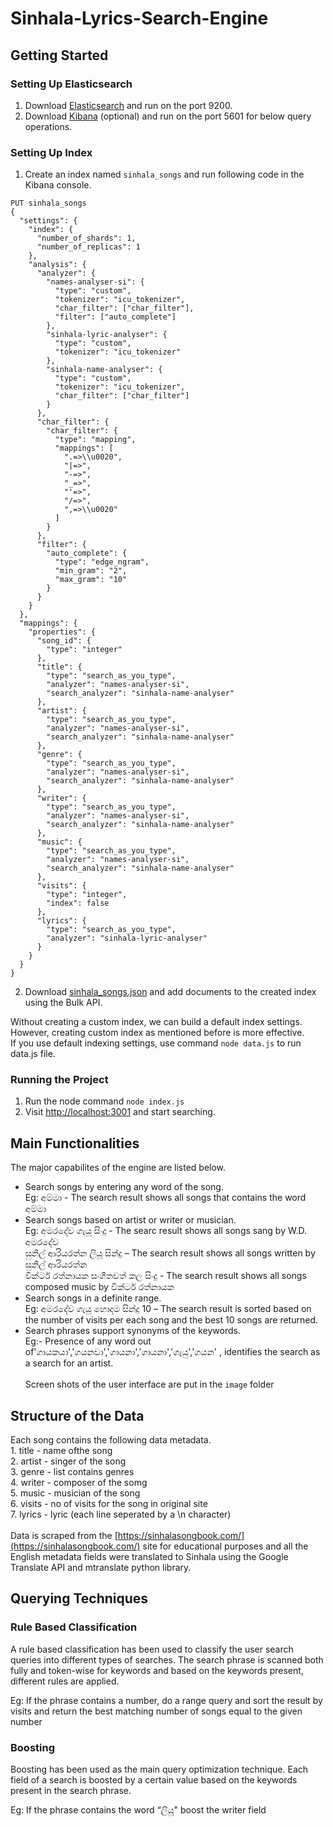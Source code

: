 # Sinhala-Lyrics-Search-Engine
## Getting Started
###  Setting Up Elasticsearch
1. Download [Elasticsearch](https://www.elastic.co/downloads/elasticsearch) and run on the port 9200.<br>
2. Download [Kibana](https://www.elastic.co/downloads/kibana) (optional) and run on the port 5601 for below query operations.<br>
###  Setting Up Index
1. Create an index named ```sinhala_songs``` and run following code in the Kibana console.<br>
```
PUT sinhala_songs
{
  "settings": {
    "index": {
      "number_of_shards": 1,
      "number_of_replicas": 1
    },
    "analysis": {
      "analyzer": {
        "names-analyser-si": {
          "type": "custom",
          "tokenizer": "icu_tokenizer",
          "char_filter": ["char_filter"],
          "filter": ["auto_complete"]
        },
        "sinhala-lyric-analyser": {
          "type": "custom",
          "tokenizer": "icu_tokenizer"
        },
        "sinhala-name-analyser": {
          "type": "custom",
          "tokenizer": "icu_tokenizer",
          "char_filter": ["char_filter"]
        }
      },
      "char_filter": {
        "char_filter": {
          "type": "mapping",
          "mappings": [
            ".=>\\u0020",
            "|=>",
            "-=>",
            "_=>",
            "'=>",
            "/=>",
            ",=>\\u0020"
          ]
        }
      },
      "filter": {
        "auto_complete": {
          "type": "edge_ngram",
          "min_gram": "2",
          "max_gram": "10"
        }
      }
    }
  },
  "mappings": {
    "properties": {
      "song_id": {
        "type": "integer"
      },
      "title": {
        "type": "search_as_you_type",
        "analyzer": "names-analyser-si",
        "search_analyzer": "sinhala-name-analyser"
      },
      "artist": {
        "type": "search_as_you_type",
        "analyzer": "names-analyser-si",
        "search_analyzer": "sinhala-name-analyser"
      },
      "genre": {
        "type": "search_as_you_type",
        "analyzer": "names-analyser-si",
        "search_analyzer": "sinhala-name-analyser"
      },
      "writer": {
        "type": "search_as_you_type",
        "analyzer": "names-analyser-si",
        "search_analyzer": "sinhala-name-analyser"
      },
      "music": {
        "type": "search_as_you_type",
        "analyzer": "names-analyser-si",
        "search_analyzer": "sinhala-name-analyser"
      },
      "visits": {
        "type": "integer",
        "index": false
      },
      "lyrics": {
        "type": "search_as_you_type",
        "analyzer": "sinhala-lyric-analyser"
      }
    }
  }
}
```
2. Download [sinhala_songs.json](https://github.com/DRasanjana/Sinhala-Lyrics-Search-Engine/blob/master/sinhala_songs.json) and add documents to the created index using the Bulk API.

Without creating a custom index, we can build a default index settings. However, creating custom index as mentioned before is more effective. <br>
If you use default indexing settings, use command  ```node data.js``` to run data.js file. <br>

### Running the Project
1. Run the node command ```node index.js```<br>
2. Visit [http://localhost:3001]( http://localhost:3001) and start searching.

## Main Functionalities
The major capabilites of the engine are listed below.<br>
  - Search songs by entering any word of the song.<br>
  Eg: අම්මා - The search result shows all songs that contains the word අම්මා<br>
  - Search songs based on artist or writer or musician.<br>
  Eg: අමරදේව ගැයූ සිංදු - The searc result shows all songs sang by W.D. අමරදේව <br> 
      සුනිල් ආරියරත්න ලියූ සින්දු – The search result shows all songs written by සුනිල් ආරියරත්න <br>
      වික්ටර් රත්නායක සංගීතවත් කල සිංදු - The search result shows all songs composed music by වික්ටර් රත්නායක<br>
  - Search songs in a definite range.<br>
  Eg: අමරදේව ගැයූ හොදම සින්දු 10 – The search result is sorted based on the number of visits per each song and the best 10 songs are returned. <br>
  - Search phrases support synonyms of the keywords. <br>
  Eg:- Presence of any word out of'ගායකයා','ගයනවා','ගායනා','ගායනා','ගැයු','ගයන' , identifies the search as a search for an artist.<br><br>
Screen shots of the user interface are put in the ```image``` folder

## Structure of the Data
Each song contains the following data metadata. <br>
    1. title - name ofthe song <br>
    2. artist - singer of the song <br>
    3. genre - list contains genres <br>
    4. writer - composer of the somg <br>
    5. music - musician of the song <br>
    6. visits - no of visits for the song in original site <br>
    7. lyrics - lyric (each line seperated by a \n character)<br><br>
Data is scraped from the [https://sinhalasongbook.com/](https://sinhalasongbook.com/) site for educational purposes and all the English metadata fields were translated to Sinhala using the Google Translate API and mtranslate python library.

## Querying Techniques
### Rule Based Classification
A rule based classification has been used to classify the user search queries into different types of searches. The search phrase is scanned both fully and token-wise for keywords and based on the keywords present, different rules are applied.

Eg: If the phrase contains a number, do a range query and sort the result by visits and return the best matching number of songs equal to the given number

### Boosting
Boosting has been used as the main query optimization technique. Each field of a search is boosted by a certain value based on the keywords present in the search phrase.

Eg: If the phrase contains the word “ලියූ" boost the writer field
